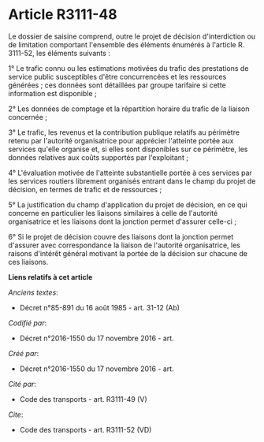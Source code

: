 # Article R3111-48

Le dossier de saisine comprend, outre le projet de décision d'interdiction ou de limitation comportant l'ensemble des
éléments énumérés à l'article R. 3111-52, les éléments suivants : 

1° Le trafic connu ou les estimations motivées du trafic des prestations de service public susceptibles d'être concurrencées
et les ressources générées ; ces données sont détaillées par groupe tarifaire si cette information est disponible ; 

2° Les données de comptage et la répartition horaire du trafic de la liaison concernée ; 

3° Le trafic, les revenus et la contribution publique relatifs au périmètre retenu par l'autorité organisatrice pour
apprécier l'atteinte portée aux services qu'elle organise et, si elles sont disponibles sur ce périmètre, les données
relatives aux coûts supportés par l'exploitant ; 

4° L'évaluation motivée de l'atteinte substantielle portée à ces services par les services routiers librement organisés
entrant dans le champ du projet de décision, en termes de trafic et de ressources ; 

5° La justification du champ d'application du projet de décision, en ce qui concerne en particulier les liaisons similaires à
celle de l'autorité organisatrice et les liaisons dont la jonction permet d'assurer celle-ci ; 

6° Si le projet de décision couvre des liaisons dont la jonction permet d'assurer avec correspondance la liaison de
l'autorité organisatrice, les raisons d'intérêt général motivant la portée de la décision sur chacune de ces liaisons.

**Liens relatifs à cet article**

_Anciens textes_:

  - Décret n°85-891 du 16 août 1985 - art. 31-12 (Ab)

_Codifié par_:

  - Décret n°2016-1550 du 17 novembre 2016 - art.

_Créé par_:

  - Décret n°2016-1550 du 17 novembre 2016 - art.

_Cité par_:

  - Code des transports - art. R3111-49 (V)

_Cite_:

  - Code des transports - art. R3111-52 (VD)
